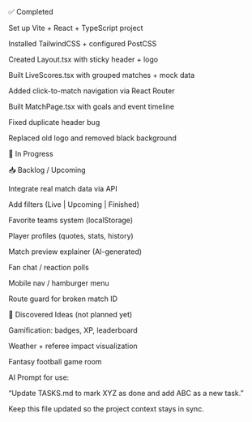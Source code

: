 ✅ Completed

Set up Vite + React + TypeScript project

Installed TailwindCSS + configured PostCSS

Created Layout.tsx with sticky header + logo

Built LiveScores.tsx with grouped matches + mock data

Added click-to-match navigation via React Router

Built MatchPage.tsx with goals and event timeline

Fixed duplicate header bug

Replaced old logo and removed black background

🔧 In Progress



📥 Backlog / Upcoming

Integrate real match data via API

Add filters (Live | Upcoming | Finished)

Favorite teams system (localStorage)

Player profiles (quotes, stats, history)

Match preview explainer (AI-generated)

Fan chat / reaction polls

Mobile nav / hamburger menu

Route guard for broken match ID

🧠 Discovered Ideas (not planned yet)

Gamification: badges, XP, leaderboard

Weather + referee impact visualization

Fantasy football game room

AI Prompt for use:

“Update TASKS.md to mark XYZ as done and add ABC as a new task.”

Keep this file updated so the project context stays in sync.